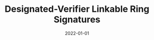 ---
title: "Designated-Verifier Linkable Ring Signatures"
collection: publications
category: conferences
permalink: /publication/2022-01-01-Designated-Verifier-Linkable-Ring-Signatures
date: 2022-01-01
venue: 'In the proceedings of Information Security and Cryptology--ICISC 2021: 24th International Conference, Seoul, South Korea, December 1--3, 2021, Revised Selected Papers'
citation: ' Pourandokht Behrouz,  Panagiotis Grontas,  Vangelis Konstantakatos,  Aris Pagourtzis,  Marianna Spyrakou, &quot;Designated-Verifier Linkable Ring Signatures.&quot; In the proceedings of Information Security and Cryptology--ICISC 2021: 24th International Conference, Seoul, South Korea, December 1--3, 2021, Revised Selected Papers, 2022.'
---